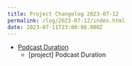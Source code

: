 ```yaml
---
title: Project Changelog 2023-07-12
permalink: /log/2023-07-12/index.html
date: 2023-07-11T23:00:00.000Z
---
```


- [Podcast Duration](https://podduration.rknight.me/) 
    - [project] Podcast Duration